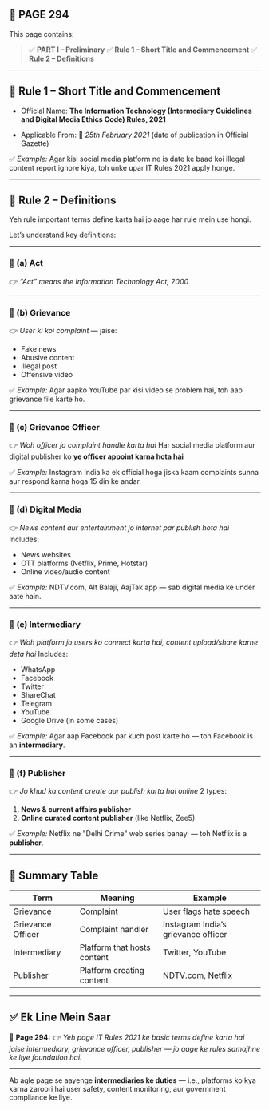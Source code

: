 ## 📄 **PAGE 294**

This page contains:

> ✅ **PART I – Preliminary**
> ✅ **Rule 1 – Short Title and Commencement**
> ✅ **Rule 2 – Definitions**

---

## 🔹 **Rule 1 – Short Title and Commencement**

* Official Name:
  **The Information Technology (Intermediary Guidelines and Digital Media Ethics Code) Rules, 2021**

* Applicable From:
  📅 *25th February 2021* (date of publication in Official Gazette)

✅ *Example:*
Agar kisi social media platform ne is date ke baad koi illegal content report ignore kiya, toh unke upar IT Rules 2021 apply honge.

---

## 🔹 **Rule 2 – Definitions**

Yeh rule important terms define karta hai jo aage har rule mein use hongi.

Let’s understand key definitions:

---

### 🔸 (a) **Act**

👉 *“Act” means the Information Technology Act, 2000*

---

### 🔸 (b) **Grievance**

👉 *User ki koi complaint* — jaise:

* Fake news
* Abusive content
* Illegal post
* Offensive video

✅ *Example:*
Agar aapko YouTube par kisi video se problem hai, toh aap grievance file karte ho.

---

### 🔸 (c) **Grievance Officer**

👉 *Woh officer jo complaint handle karta hai*
Har social media platform aur digital publisher ko **ye officer appoint karna hota hai**

✅ *Example:*
Instagram India ka ek official hoga jiska kaam complaints sunna aur respond karna hoga 15 din ke andar.

---

### 🔸 (d) **Digital Media**

👉 *News content aur entertainment jo internet par publish hota hai*
Includes:

* News websites
* OTT platforms (Netflix, Prime, Hotstar)
* Online video/audio content

✅ *Example:*
NDTV.com, Alt Balaji, AajTak app — sab digital media ke under aate hain.

---

### 🔸 (e) **Intermediary**

👉 *Woh platform jo users ko connect karta hai, content upload/share karne deta hai*
Includes:

* WhatsApp
* Facebook
* Twitter
* ShareChat
* Telegram
* YouTube
* Google Drive (in some cases)

✅ *Example:*
Agar aap Facebook par kuch post karte ho — toh Facebook is an **intermediary**.

---

### 🔸 (f) **Publisher**

👉 *Jo khud ka content create aur publish karta hai online*
2 types:

1. **News & current affairs publisher**
2. **Online curated content publisher** (like Netflix, Zee5)

✅ *Example:*
Netflix ne "Delhi Crime" web series banayi — toh Netflix is a **publisher**.

---

## 🧩 Summary Table

| Term              | Meaning                     | Example                             |
| ----------------- | --------------------------- | ----------------------------------- |
| Grievance         | Complaint                   | User flags hate speech              |
| Grievance Officer | Complaint handler           | Instagram India’s grievance officer |
| Intermediary      | Platform that hosts content | Twitter, YouTube                    |
| Publisher         | Platform creating content   | NDTV.com, Netflix                   |

---

## ✅ **Ek Line Mein Saar**

📌 **Page 294:**
👉 *Yeh page IT Rules 2021 ke basic terms define karta hai jaise intermediary, grievance officer, publisher — jo aage ke rules samajhne ke liye foundation hai.*

---

Ab agle page se aayenge **intermediaries ke duties** — i.e., platforms ko kya karna zaroori hai user safety, content monitoring, aur government compliance ke liye.
